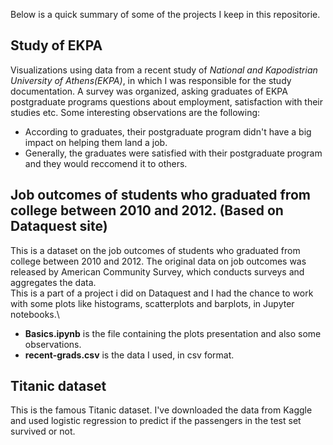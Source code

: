 Below is a quick summary of some of the projects I keep in this repositorie.

## **Study of EKPA**
Visualizations using data from a recent study of *National and Kapodistrian University of Athens(EKPA)*, in which I was responsible for the study documentation. A survey was organized, asking graduates of EKPA postgraduate programs questions about employment, satisfaction with their studies etc. Some interesting observations are the following:
- According to graduates, their postgraduate program didn't have a big impact on helping them land a job.
- Generally, the graduates were satisfied with their postgraduate program and they would reccomend it to others.

## Job outcomes of students who graduated from college between 2010 and 2012. (Based on Dataquest site)
This is a dataset on the job outcomes of students who graduated from college between 2010 and 2012. The original data on job outcomes was released by American
Community Survey, which conducts surveys and aggregates the data.\
This is a part of a project i did on Dataquest and I had the chance to work with some plots like histograms, scatterplots and barplots, in Jupyter notebooks.\
- **Basics.ipynb** is the file containing the plots presentation and also some observations.
- **recent-grads.csv** is the data I used, in csv format.

## Titanic dataset
This is the famous Titanic dataset. I've downloaded the data from Kaggle and used logistic regression to predict if the passengers in the test set survived or not.



